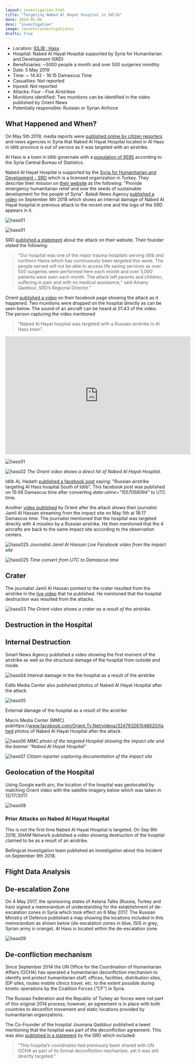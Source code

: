 ```yaml
---
layout: investigation.html
title: "Targeting Nabed Al Hayat hospital in Idlib"
date: 2019-05-06
desc: "investigation"
image: /assets/investigations/
drafts: true
---
```


- Location: [IDLIB : Hass](https://goo.gl/maps/7Uhfyp8h76TZmVUx8)
- Hospital: Nabed Al Hayat Hospital supported by Syria for Humanitarian and Development (SRD)
- Beneficiaries: ~5000 people a month and over 500 surgeries monthly
- Date: 5 May 2019
- Time: ~ 14:42 - 16:15 Damascus Time
- Casualties: Not reported
- Injured: Not reported
- Attacks: Four - Five Airstrikes
- Munitions identified: Two munitions can be identified in the video published by Orient News
- Potentially responsible: Russian or Syrian Airforce

## What Happened and When?

On May 5th 2019, media reports were [published online by citizen reporters](https://www.facebook.com/wassemalon/posts/1173592712801596) and news agencies in Syria that Nabed Al Hayat Hospital located in Al Hass in Idlib province  is out of service as it was targeted with an airstrike.

Al Hass is a town in Idlib governate with a [population of 9595](https://web.archive.org/web/20130313044847/http://www.cbssyr.org:80/new%20web%20site/General_census/census_2004/NH/TAB07-11-2004.htm) according to the Syria Central Bureau of Statistics.

Nabed Al Hayat Hospital is supported by the [Syria for Humanitarian and Development - SRD](https://srd.org.tr/) which is a licensed organization in Turkey. They describe their mission on [their website](https://srd.org.tr/en/about) as the following: "Provide emergency humanitarian relief and sow the seeds of sustainable development for the people of Syria". Baladi News Agency [published a video](https://www.youtube.com/watch?v=QPRb71FGCgI&feature=share) on September 8th 2018 which shows an internal damage of Nabed Al Hayat hospital in previous attack to the recent one and the logo of the SRD appears in it.

![hass01](/assets/investigations/hass/SRD-1.png)

![hass01](/assets/investigations/hass/SRD-2.png)

SRD [published a statement](https://srd.ngo/srds-pulse-of-life-medical-hospital-attacked-destroyed/) about the attack on their website. Their founder stated the following:

> "Our hospital was one of the major trauma hospitals serving Idlib and northern Hama which has continuously been targeted this week. The people served will not be able to access life saving services as over 500 surgeries were performed here each month and over 5,000 patients were seen each month. The attack left parents and children, suffering in pain and with no medical assistance,” said Amany Qaddour, SRD’s Regional Director."

Orient [published a video](https://www.facebook.com/watch/?v=660363207732616) on their facebook page showing the attack as it happened. Two munitions were dropped on the hospital directly as can be seen below. The sound of an aircraft can be heard at 01:43 of the video. The person capturing the video mentioned

> "Nabed Al Hayat hospital was targeted with a Russian airstrike in Al Hass town".

<iframe src="https://giphy.com/embed/MCFOyRtoIiPPFZvSJs" width="580" height="370" frameBorder="0" class="giphy-embed" allowFullScreen></iframe><p><a href="https://giphy.com/gifs/hospital-syria-airstrike-MCFOyRtoIiPPFZvSJs"></a></p>

![hass01](/assets/investigations/hass/image2.png)

![hass02](/assets/investigations/hass/image14.png)
*The Orient video shows a direct hit of Nabed Al Hayat Hospital.*

Idlib AL Hadath [published a facebook post](https://www.facebook.com/permalink.php?story_fbid=2265878050396699&id=1475672172750628) saying: "Russian airstrike targeting Al Hass hospital South of Idlib". This facebook post was published on 15:08 Damascus time after converting *data-utime="1557058094"* to UTC time.

Another [video published](https://www.facebook.com/Orient.Tv.Net/videos/324763261548620/) by Orient after the attack shows their journalist Jamil Al Hassan streaming from the impact site on May 5th at 18:17 Damascus time. The journalist mentioned that the hospital was targeted directly with 4 missiles by a Russian airstrike. He then mentioned that the 4 aircrafts are back to the same impact site according to the observation centers.

![hass025](/assets/investigations/hass/image4.png)
*Journalist Jamil Al Hassan Live Facebook video from the impact site*

![hass025](/assets/investigations/hass/utc-damascus.png)
*Time convert from UTC to Damascus time*

## Crater

The journalist Jamil Al Hassan pointed to the crater resulted from the airstrike in the [live video](https://www.facebook.com/Orient.Tv.Net/videos/324763261548620/) that he published. He mentioned that the hospital destruction was resulted from the attacks.

![hass03](/assets/investigations/hass/image15.png)
*The Orient video shows a crater as a result of the airstrike.*

## Destruction in the Hospital

## Internal Destruction

Smart News Agency published a video showing the first moment of the airstrike as well as the structural damage of the hospital from outside and inside.

![hass04](/assets/investigations/hass/image6.png)
Internal damage in the the hospital as a result of the airstrike

Edlib Media Center also published photos of Nabed Al Hayat Hospital after the attack.

![hass05](/assets/investigations/hass/image13.jpg)

External damage of the hospital as a result of the airstrike


Macro Media Center (MMC) pubhttps://www.facebook.com/Orient.Tv.Net/videos/324763261548620/lished photos of Nabed Al Hayat Hospital after the attack.

![hass06](/assets/investigations/hass/image7.jpg)
*MMC photo of the targeted Hospital showing the impact site and the banner “Nabed Al Hayat Hospital”*

![hass07](/assets/investigations/hass/59615664_614938712306090_3501116907153522688_o.jpg)
*Citizen reporter capturing documentation of the impact site*

## Geolocation of the Hospital
Using Google earth pro, the location of the hospital was geolocated by matching Orient video with the satellite imagery below which was taken in 12/17/2017.

![hass08](/assets/investigations/hass/image8.png)

### Prior Attacks on Nabed Al Hayat Hospital

This is not the first time Nabed Al Hayat Hospital is targeted. On Sep 8th 2018, SHAM Network published a video showing destruction of the hospital claimed to be as a result of an airstrike.

Bellingcat investigation team published an investigation about this incident on September 9th 2018.

## Flight Data Analysis


## De-escalation Zone
On 4 May 2017, the sponsoring states of Astana Talks (Russia, Turkey and Iran) signed a memorandum of understanding for the establishment of de-escalation zones in Syria which took effect on 6 May 2017. The Russian Ministry of Defence published a map showing the locations included in this memorandum as shown below (de-escalation zones in blue, ISIS in grey, Syrian army in orange). Al Hass is located within the de-escalation zone.

![hass09](/assets/investigations/hass/image12.jpg)


## De-confliction mechanism

Since September 2014 the UN Office for the Coordination of Humanitarian Affairs (OCHA) has
operated a humanitarian deconfliction mechanism to identify and protect humanitarian staff, offices, facilities, distribution sites, IDP sites, routes mobile clinics travel, etc. to the extent possible during kinetic operations by the Coalition Forces (“CF”) in Syria.

The Russian Federation and the Republic of Turkey air forces were not part of this original 2014 process; however, an agreement is in place with both countries to deconflict movement and static locations provided by humanitarian organizations.

The Co-Founder of the hospital Joumana Qaddour published a tweet mentioning that the hospital was part of the deconfliction agreement.
This was also [published in a statement](https://srd.ngo/srds-pulse-of-life-medical-hospital-attacked-destroyed/) by the SRD which included:

>"This hospital’s coordinates had previously been shared with UN OCHA as part of its formal deconfliction mechanism, yet it was still directly targeted."
